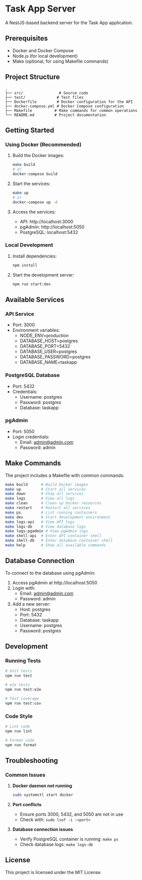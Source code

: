 # Task App Server

A NestJS-based backend server for the Task App application.

## Prerequisites

- Docker and Docker Compose
- Node.js (for local development)
- Make (optional, for using Makefile commands)

## Project Structure

```
.
├── src/                # Source code
├── test/              # Test files
├── Dockerfile         # Docker configuration for the API
├── docker-compose.yml # Docker Compose configuration
├── Makefile          # Make commands for common operations
└── README.md         # Project documentation
```

## Getting Started

### Using Docker (Recommended)

1. Build the Docker images:
   ```bash
   make build
   # or
   docker-compose build
   ```

2. Start the services:
   ```bash
   make up
   # or
   docker-compose up -d
   ```

3. Access the services:
   - API: http://localhost:3000
   - pgAdmin: http://localhost:5050
   - PostgreSQL: localhost:5432

### Local Development

1. Install dependencies:
   ```bash
   npm install
   ```

2. Start the development server:
   ```bash
   npm run start:dev
   ```

## Available Services

### API Service
- Port: 3000
- Environment variables:
  - NODE_ENV=production
  - DATABASE_HOST=postgres
  - DATABASE_PORT=5432
  - DATABASE_USER=postgres
  - DATABASE_PASSWORD=postgres
  - DATABASE_NAME=taskapp

### PostgreSQL Database
- Port: 5432
- Credentials:
  - Username: postgres
  - Password: postgres
  - Database: taskapp

### pgAdmin
- Port: 5050
- Login credentials:
  - Email: admin@admin.com
  - Password: admin

## Make Commands

The project includes a Makefile with common commands:

```bash
make build      # Build Docker images
make up         # Start all services
make down       # Stop all services
make logs       # View all logs
make clean      # Clean up Docker resources
make restart    # Restart all services
make ps         # List running containers
make dev        # Start development environment
make logs-api   # View API logs
make logs-db    # View database logs
make logs-pgadmin # View pgAdmin logs
make shell-api  # Enter API container shell
make shell-db   # Enter database container shell
make help       # Show all available commands
```

## Database Connection

To connect to the database using pgAdmin:

1. Access pgAdmin at http://localhost:5050
2. Login with:
   - Email: admin@admin.com
   - Password: admin
3. Add a new server:
   - Host: postgres
   - Port: 5432
   - Database: taskapp
   - Username: postgres
   - Password: postgres

## Development

### Running Tests

```bash
# Unit tests
npm run test

# e2e tests
npm run test:e2e

# Test coverage
npm run test:cov
```

### Code Style

```bash
# Lint code
npm run lint

# Format code
npm run format
```

## Troubleshooting

### Common Issues

1. **Docker daemon not running**
   ```bash
   sudo systemctl start docker
   ```

2. **Port conflicts**
   - Ensure ports 3000, 5432, and 5050 are not in use
   - Check with: `sudo lsof -i :<port>`

3. **Database connection issues**
   - Verify PostgreSQL container is running: `make ps`
   - Check database logs: `make logs-db`

## License

This project is licensed under the MIT License.
